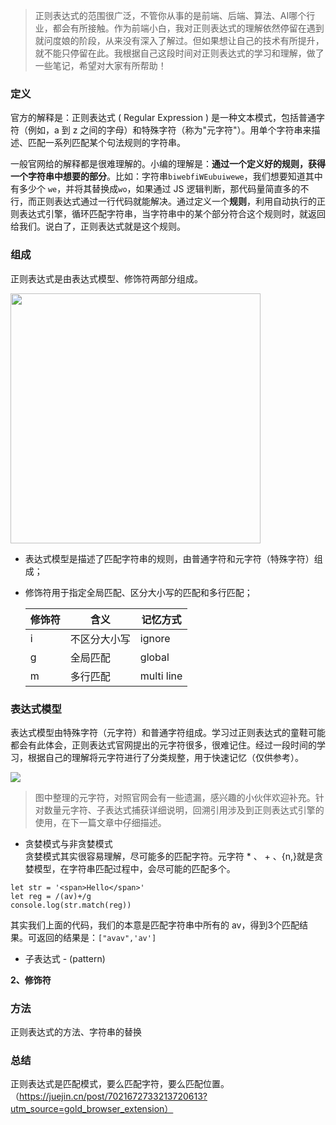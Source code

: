 > 正则表达式的范围很广泛，不管你从事的是前端、后端、算法、AI哪个行业，都会有所接触。作为前端小白，我对正则表达式的理解依然停留在遇到就问度娘的阶段，从来没有深入了解过。但如果想让自己的技术有所提升，就不能只停留在此。我根据自己这段时间对正则表达式的学习和理解，做了一些笔记，希望对大家有所帮助！

### 定义

官方的解释是：正则表达式 ( Regular Expression ) 是一种文本模式，包括普通字符（例如，a 到 z 之间的字母）和特殊字符（称为"元字符"）。用单个字符串来描述、匹配一系列匹配某个句法规则的字符串。

一般官网给的解释都是很难理解的。小编的理解是：**通过一个定义好的规则，获得一个字符串中想要的部分**。比如：字符串``` biwebfiWEubuiwewe ```，我们想要知道其中有多少个 ``` we ```，并将其替换成``` wo ```，如果通过 JS 逻辑判断，那代码量简直多的不行，而正则表达式通过一行代码就能解决。通过定义一个**规则**，利用自动执行的正则表达式引擎，循环匹配字符串，当字符串中的某个部分符合这个规则时，就返回给我们。说白了，正则表达式就是这个规则。

### 组成

正则表达式是由表达式模型、修饰符两部分组成。  

<img src="https://user-gold-cdn.xitu.io/2020/6/28/172f8b9d254c1e5c?w=864&h=586&f=png&s=41257" width="400" />

* 表达式模型是描述了匹配字符串的规则，由普通字符和元字符（特殊字符）组成；
* 修饰符用于指定全局匹配、区分大小写的匹配和多行匹配；

    |  修饰符   | 含义  | 记忆方式 |
    |  ----  | ----  | ---- |
    | i  | 不区分大小写 | ignore |
    | g  | 全局匹配 | global |
    | m  | 多行匹配 | multi line |

### 表达式模型

表达式模型由特殊字符（元字符）和普通字符组成。学习过正则表达式的童鞋可能都会有此体会，正则表达式官网提出的元字符很多，很难记住。经过一段时间的学习，根据自己的理解将元字符进行了分类规整，用于快速记忆（仅供参考）。

<img src="https://img10.360buyimg.com/imagetools/jfs/t1/148342/22/17337/1181778/5fce2e25E3a113f16/9c2ebb4bd38738f8.png" />

> 图中整理的元字符，对照官网会有一些遗漏，感兴趣的小伙伴欢迎补充。针对数量元字符、子表达式捕获详细说明，回溯引用涉及到正则表达式引擎的使用，在下一篇文章中仔细描述。




   * 贪婪模式与非贪婪模式  
    贪婪模式其实很容易理解，尽可能多的匹配字符。元字符 * 、 + 、{n,}就是贪婪模型，在字符串匹配过程中，会尽可能的匹配多个。
``` 
let str = '<span>Hello</span>'
let reg = /(av)+/g 
console.log(str.match(reg))
```
其实我们上面的代码，我们的本意是匹配字符串中所有的 av，得到3个匹配结果。可返回的结果是：```["avav",'av']```
   
    
    

   * 子表达式 - (pattern)


**2、修饰符**

### 方法

正则表达式的方法、字符串的替换



### 总结

正则表达式是匹配模式，要么匹配字符，要么匹配位置。（https://juejin.cn/post/7021672733213720613?utm_source=gold_browser_extension）



